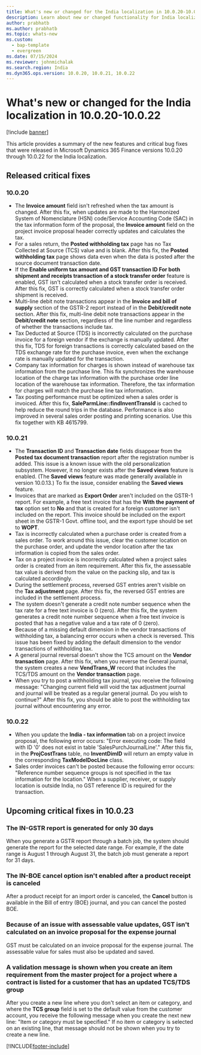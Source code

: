 ```yaml
---
title: What's new or changed for the India localization in 10.0.20-10.0.22
description: Learn about new or changed functionality for India localization features in Microsoft Dynamics 365 Finance versions 10.0.20 through 10.0.22.
author: prabhatb
ms.author: prabhatb
ms.topic: whats-new
ms.custom:
  - bap-template
  - evergreen
ms.date: 07/15/2024
ms.reviewer: johnmichalak 
ms.search.region: India
ms.dyn365.ops.version: 10.0.20, 10.0.21, 10.0.22
---
```


# What's new or changed for the India localization in 10.0.20-10.0.22

[!include [banner](../../includes/banner.md)]

This article provides a summary of the new features and critical bug fixes that were released in Microsoft Dynamics 365 Finance versions 10.0.20 through 10.0.22 for the India localization.

## Released critical fixes

### 10.0.20

- The **Invoice amount** field isn't refreshed when the tax amount is changed. After this fix, when updates are made to the Harmonized System of Nomenclature (HSN) code/Service Accounting Code (SAC) in the tax information form of the proposal, the **Invoice amount** field on the project invoice proposal header correctly updates and calculates the tax.
- For a sales return, the **Posted withholding tax** page has no Tax Collected at Source (TCS) value and is blank. After this fix, the **Posted withholding tax** page shows data even when the data is posted after the source document transaction date.
- If the **Enable uniform tax amount and GST transaction ID For both shipment and receipts transaction of a stock transfer order** feature is enabled, GST isn't calculated when a stock transfer order is received. After this fix, GST is correctly calculated when a stock transfer order shipment is received.
- Multi-line debit note transactions appear in the **Invoice and bill of supply** section of the GSTR-2 report instead of in the **Debit/credit note** section. After this fix, multi-line debit note transactions appear in the **Debit/credit note** section, regardless of the line number and regardless of whether the transactions include tax.
- Tax Deducted at Source (TDS) is incorrectly calculated on the purchase invoice for a foreign vendor if the exchange is manually updated. After this fix, TDS for foreign transactions is correctly calculated based on the TDS exchange rate for the purchase invoice, even when the exchange rate is manually updated for the transaction.
- Company tax information for charges is shown instead of warehouse tax information from the purchase line. This fix synchronizes the warehouse location of the charge tax information with the purchase order line location of the warehouse tax information. Therefore, the tax information for charges will match the purchase line tax information.
- Tax posting performance must be optimized when a sales order is invoiced. After this fix, **SaleParmLine::findInventTransId** is cached to help reduce the round trips in the database. Performance is also improved in several sales order posting and printing scenarios. Use this fix together with KB 4615799.

### 10.0.21

- The **Transaction ID** and **Transaction date** fields disappear from the **Posted tax document transaction** report after the registration number is added. This issue is a known issue with the old personalization subsystem. However, it no longer exists after the **Saved views** feature is enabled. (The **Saved views** feature was made generally available in version 10.0.13.) To fix the issue, consider enabling the **Saved views** feature.
- Invoices that are marked as **Export Order** aren't included on the GSTR-1 report. For example, a free text invoice that has the **With the payment of tax** option set to **No** and that is created for a foreign customer isn't included on the report. This invoice should be included on the export sheet in the GSTR-1 Govt. offline tool, and the export type should be set to **WOPT**.
- Tax is incorrectly calculated when a purchase order is created from a sales order. To work around this issue, clear the customer location on the purchase order, and update the vendor location after the tax information is copied from the sales order.
- Tax on a project invoice is incorrectly calculated when a project sales order is created from an item requirement. After this fix, the assessable tax value is derived from the value on the packing slip, and tax is calculated accordingly.
- During the settlement process, reversed GST entries aren't visible on the **Tax adjustment** page. After this fix, the reversed GST entries are included in the settlement process.
- The system doesn't generate a credit note number sequence when the tax rate for a free text invoice is 0 (zero). After this fix, the system generates a credit note number sequence when a free text invoice is posted that has a negative value and a tax rate of 0 (zero).
- Because of a missing default dimension in the vendor transactions of withholding tax, a balancing error occurs when a check is reversed. This issue has been fixed by adding the default dimension to the vendor transactions of withholding tax.
- A general journal reversal doesn't show the TCS amount on the **Vendor transaction** page. After this fix, when you reverse the General journal, the system creates a new **VendTrans_W** record that includes the TCS/TDS amount on the **Vendor transaction** page.
- When you try to post a withholding tax journal, you receive the following message: "Changing current field will void the tax adjustment journal and journal will be treated as a regular general journal. Do you wish to continue?" After this fix, you should be able to post the withholding tax journal without encountering any error.

### 10.0.22

- When you update the **India - tax information** tab on a project invoice proposal, the following error occurs: "Error executing code: The field with ID '0' does not exist in table 'SalesPurchJournalLine'." After this fix, in the **ProjCostTrans** table, no **InventDimID** will return an empty value in the corresponding **TaxModelDocLine** class.
- Sales order invoices can't be posted because the following error occurs: "Reference number sequence groups is not specified in the tax information for the location." When a supplier, receiver, or supply location is outside India, no GST reference ID is required for the transaction.

## Upcoming critical fixes in 10.0.23

### The IN-GSTR report is generated for only 30 days

When you generate a GSTR report through a batch job, the system should generate the report for the selected date range. For example, if the date range is August 1 through August 31, the batch job must generate a report for 31 days.

### The IN-BOE cancel option isn't enabled after a product receipt is canceled

After a product receipt for an import order is canceled, the **Cancel** button is available in the Bill of entry (BOE) journal, and you can cancel the posted BOE.

### Because of an issue with assessable value updates, GST isn't calculated on an invoice proposal for the expense journal 

GST must be calculated on an invoice proposal for the expense journal. The assessable value for sales must also be updated and saved.

### A validation message is shown when you create an item requirement from the master project for a project where a contract is listed for a customer that has an updated TCS/TDS group

After you create a new line where you don't select an item or category, and where the **TCS group** field is set to the default value from the customer account, you receive the following message when you create the next new line: "Item or category must be specified." If no item or category is selected on an existing line, that message should not be shown when you try to create a new line.

[!INCLUDE[footer-include](../../../includes/footer-banner.md)]
